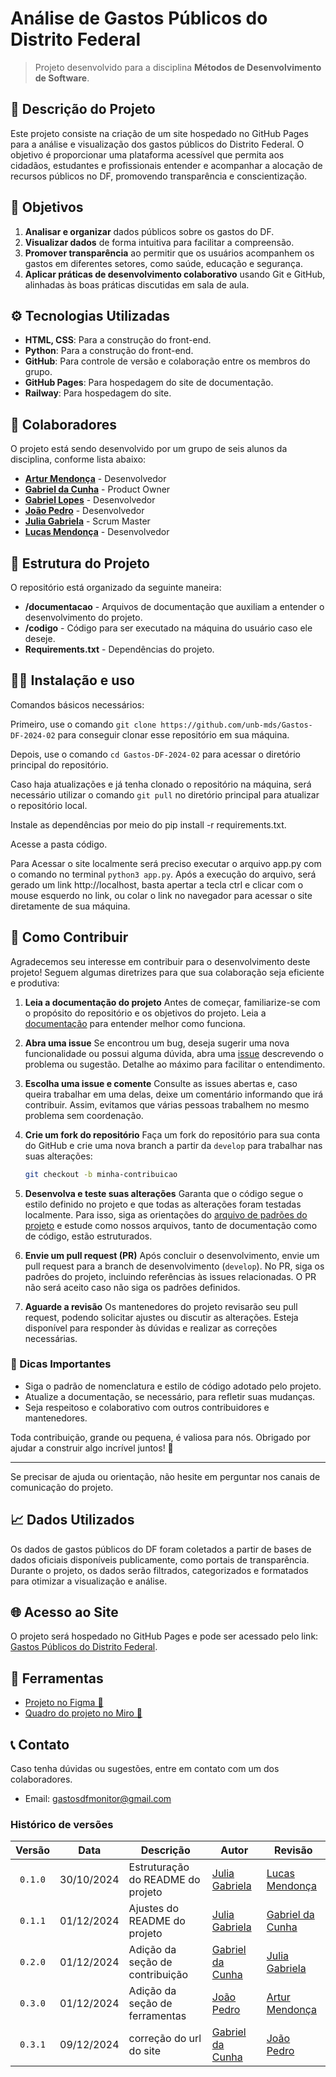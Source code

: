 # Análise de Gastos Públicos do Distrito Federal

> Projeto desenvolvido para a disciplina **Métodos de Desenvolvimento de Software**.

## 📑 Descrição do Projeto

Este projeto consiste na criação de um site hospedado no GitHub Pages para a análise e visualização dos gastos públicos do Distrito Federal. O objetivo é proporcionar uma plataforma acessível que permita aos cidadãos, estudantes e profissionais entender e acompanhar a alocação de recursos públicos no DF, promovendo transparência e conscientização.

## 📌 Objetivos

1. **Analisar e organizar** dados públicos sobre os gastos do DF.
2. **Visualizar dados** de forma intuitiva para facilitar a compreensão.
3. **Promover transparência** ao permitir que os usuários acompanhem os gastos em diferentes setores, como saúde, educação e segurança.
4. **Aplicar práticas de desenvolvimento colaborativo** usando Git e GitHub, alinhadas às boas práticas discutidas em sala de aula.

## ⚙️ Tecnologias Utilizadas

- **HTML, CSS**: Para a construção do front-end.
- **Python**: Para a construção do front-end.
- **GitHub**: Para controle de versão e colaboração entre os membros do grupo.
- **GitHub Pages**: Para hospedagem do site de documentação.
- **Railway**: Para hospedagem do site.

## 👥 Colaboradores

O projeto está sendo desenvolvido por um grupo de seis alunos da disciplina, conforme lista abaixo:

- **[Artur Mendonça](https://github.com/ArtyMend07)** - Desenvolvedor
- **[Gabriel da Cunha](https://github.com/Nibaacriba)** - Product Owner
- **[Gabriel Lopes](https://github.com/BrzGab)** - Desenvolvedor
- **[João Pedro](https://github.com/johnaopedro)** - Desenvolvedor
- **[Julia Gabriela](https://github.com/JuliaGabP)** - Scrum Master
- **[Lucas Mendonça](https://github.com/lucasarruda9)** - Desenvolvedor

## 🚀 Estrutura do Projeto

O repositório está organizado da seguinte maneira:

- **/documentacao** - Arquivos de documentação que auxiliam a entender o desenvolvimento do projeto.
- **/codigo** - Código para ser executado na máquina do usuário caso ele deseje.
- **Requirements.txt** - Dependências do projeto.

## 👨‍💻 Instalação e uso

Comandos básicos necessários:

Primeiro, use o comando `git clone https://github.com/unb-mds/Gastos-DF-2024-02` para conseguir clonar esse repositório em sua máquina.

Depois, use o comando `cd Gastos-DF-2024-02` para acessar o diretório principal do repositório.

Caso haja atualizações e já tenha clonado o repositório na máquina, será necessário utilizar o comando `git pull` no diretório principal para atualizar o repositório local.

Instale as dependências por meio do pip install -r requirements.txt.

Acesse a pasta código.

Para Acessar o site localmente será preciso executar o arquivo app.py com o comando no terminal `python3 app.py`. Após a execução do arquivo, será gerado um link http://localhost, basta apertar a tecla ctrl e clicar com o mouse esquerdo no link, ou colar o link no navegador para acessar o site diretamente de sua máquina.

## 🤝 Como Contribuir

Agradecemos seu interesse em contribuir para o desenvolvimento deste projeto! Seguem algumas diretrizes para que sua colaboração seja eficiente e produtiva:

1. **Leia a documentação do projeto**
   Antes de começar, familiarize-se com o propósito do repositório e os objetivos do projeto. Leia a [documentação](https://github.com/unb-mds/Squad13/tree/main/documentacao) para entender melhor como funciona.

2. **Abra uma issue**
   Se encontrou um bug, deseja sugerir uma nova funcionalidade ou possui alguma dúvida, abra uma [issue](https://github.com/unb-mds/Squad13/issues) descrevendo o problema ou sugestão. Detalhe ao máximo para facilitar o entendimento.

3. **Escolha uma issue e comente**
   Consulte as issues abertas e, caso queira trabalhar em uma delas, deixe um comentário informando que irá contribuir. Assim, evitamos que várias pessoas trabalhem no mesmo problema sem coordenação.

4. **Crie um fork do repositório**
   Faça um fork do repositório para sua conta do GitHub e crie uma nova branch a partir da `develop` para trabalhar nas suas alterações:

   ```bash
   git checkout -b minha-contribuicao
   ```

5. **Desenvolva e teste suas alterações**
   Garanta que o código segue o estilo definido no projeto e que todas as alterações foram testadas localmente. Para isso, siga as orientações do [arquivo de padrões do projeto](https://github.com/unb-mds/Squad13/blob/main/documentacao/git_e_github/git_github_guidelines.md) e estude como nossos arquivos, tanto de documentação como de código, estão estruturados.

6. **Envie um pull request (PR)**
   Após concluir o desenvolvimento, envie um pull request para a branch de desenvolvimento (`develop`). No PR, siga os padrões do projeto, incluindo referências às issues relacionadas. O PR não será aceito caso não siga os padrões definidos.

7. **Aguarde a revisão**
   Os mantenedores do projeto revisarão seu pull request, podendo solicitar ajustes ou discutir as alterações. Esteja disponível para responder às dúvidas e realizar as correções necessárias.

### 🌟 Dicas Importantes

- Siga o padrão de nomenclatura e estilo de código adotado pelo projeto.
- Atualize a documentação, se necessário, para refletir suas mudanças.
- Seja respeitoso e colaborativo com outros contribuidores e mantenedores.

Toda contribuição, grande ou pequena, é valiosa para nós. Obrigado por ajudar a construir algo incrível juntos! 🚀

---

Se precisar de ajuda ou orientação, não hesite em perguntar nos canais de comunicação do projeto.

## 📈 Dados Utilizados

Os dados de gastos públicos do DF foram coletados a partir de bases de dados oficiais disponíveis publicamente, como portais de transparência. Durante o projeto, os dados serão filtrados, categorizados e formatados para otimizar a visualização e análise.

## 🌐 Acesso ao Site

O projeto será hospedado no GitHub Pages e pode ser acessado pelo link: [Gastos Públicos do Distrito Federal](https://gastosdf.up.railway.app).

## 🔨 Ferramentas

- [Projeto no Figma 🎨](https://www.figma.com/design/upqiRbw43pLCWSv6rOGds7/Design-do-Site?node-id=0-1&t=g4Gr2l0d9HDbIn57-1)
- [Quadro do projeto no Miro 🧠](https://miro.com/app/board/uXjVLAvihcA=/?share_link_id=2002006945)

## 📞 Contato

Caso tenha dúvidas ou sugestões, entre em contato com um dos colaboradores.

- Email: gastosdfmonitor@gmail.com

### Histórico de versões

| Versão  |    Data    | Descrição                         | Autor                                             | Revisão                                           |
| :-----: | :--------: | --------------------------------- | ------------------------------------------------- | ------------------------------------------------- |
| `0.1.0` | 30/10/2024 | Estruturação do README do projeto | [Julia Gabriela](https://github.com/JuliaGabP)    | [Lucas Mendonça](https://github.com/lucasarruda9) |
| `0.1.1` | 01/12/2024 | Ajustes do README do projeto      | [Julia Gabriela](https://github.com/JuliaGabP)    | [Gabriel da Cunha](https://github.com/Nibaacriba) |
| `0.2.0` | 01/12/2024 | Adição da seção de contribuição   | [Gabriel da Cunha](https://github.com/Nibaacriba) | [Julia Gabriela](https://github.com/JuliaGabP)    |
| `0.3.0` | 01/12/2024 | Adição da seção de ferramentas   | [João Pedro](https://github.com/johnaopedro) | [Artur Mendonça](https://github.com/ArtyMend07)    |
| `0.3.1` | 09/12/2024 | correção do url do site   | [Gabriel da Cunha](https://github.com/Nibaacriba) | [João Pedro](https://github.com/johnaopedro)    |
